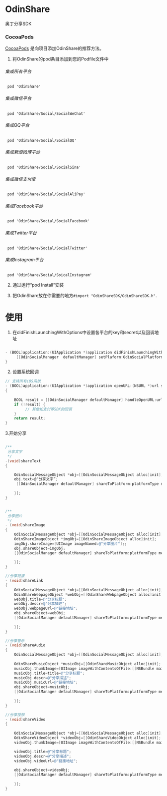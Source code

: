 # OdinShare
奥丁分享SDK
### CocoaPods
[CocoaPods](http://cocoapods.org) 是向项目添加OdinShare的推荐方法。

1. 将OdinShare的pod条目添加到您的Podfile文件中
###### 集成所有平台
	 pod 'OdinShare'
###### 集成微信平台
	 pod 'OdinShare/Social/SocialWeChat'
###### 集成QQ平台
	 pod 'OdinShare/Social/SocialQQ'
###### 集成新浪微博平台
	 pod 'OdinShare/Social/SocialSina'
###### 集成微信支付宝
	 pod 'OdinShare/Social/SocialAliPay'
###### 集成Facebook平台
	 pod 'OdinShare/Social/SocialFacebook'
###### 集成Twitter平台
	 pod 'OdinShare/Social/SocialTwitter'
###### 集成Instagram平台
	 pod 'OdinShare/Social/SoicalInstagram'
	
2. 通过运行“pod Install”安装

3. 把OdinShare放在你需要的地方`#import "OdinShareSDK/OdinShareSDK.h"`.

# 使用
1. 在didFinishLaunchingWithOptions中设置各平台的key和secret以及回调地址
```objective-c

- (BOOL)application:(UIApplication *)application didFinishLaunchingWithOptions:(NSDictionary *)launchOptions {
	 [[OdinSocialManager  defaultManager] setPlaform:OdinSocialPlatformSubTypeWechatSession appKey:@"微信平台的key" appSecret:@"微信平台的secret" redirectURL:@“分享的回调地址”];
}
```

2. 设置系统回调
```objective-c
// 支持所有iOS系统
- (BOOL)application:(UIApplication *)application openURL:(NSURL *)url sourceApplication:(NSString *)sourceApplication annotation:(id)annotation
{
   
    BOOL result = [[OdinSocialManager defaultManager] handleOpenURL:url sourceApplication:sourceApplication annotation:annotation];
    if (!result) {
         // 其他如支付等SDK的回调
    }
    return result;
}
```
3.开始分享
```objective-c

/**
 分享文字
 */
-(void)shareText
{

    OdinSocialMessageObject *obj=[[OdinSocialMessageObject alloc]init];
    obj.text=@“分享文字”;
     [[OdinSocialManager defaultManager] shareToPlatform:platformType messageObject:obj currentViewController:self completion:^(id result, NSError *error) {
        
    }];
}


/**
 分享图片
 */
- (void)shareImage
{
    OdinSocialMessageObject *obj=[[OdinSocialMessageObject alloc]init];
    OdinShareImageObject *imgObj=[[OdinShareImageObject alloc]init]; 
    imgObj.shareImage=[UIImage imageNamed:@"分享图片"];;
    obj.shareObject=imgObj;
    [[OdinSocialManager defaultManager] shareToPlatform:platformType messageObject:obj currentViewController:self completion:^(id result, NSError *error) {
        
    }];
}

//分享链接
- (void)shareLink
{
    OdinSocialMessageObject *obj=[[OdinSocialMessageObject alloc]init];
    OdinShareWebpageObject *webObj=[[OdinShareWebpageObject alloc]init];
    webObj.title=@"分享标题";
    webObj.descr=@"分享描述";
    webObj.webpageUrl=@"链接地址";
    obj.shareObject=webObj;
    [[OdinSocialManager defaultManager] shareToPlatform:platformType messageObject:obj currentViewController:self completion:^(id result, NSError *error) {
        
    }];
}

//分享音乐
- (void)shareAudio
{
    OdinSocialMessageObject *obj=[[OdinSocialMessageObject alloc]init];
    
    OdinShareMusicObject *musicObj=[[OdinShareMusicObject alloc]init];
    musicObj.thumbImage=[UIImage imageWithContentsOfFile:[[NSBundle mainBundle] pathForResource:@"缩略图" ofType:@"jpg"]];
    musicObj.title=title=@"分享标题";
    musicObj.descr=@"分享描述";
    musicObj.musicUrl=@"链接地址";
    obj.shareObject=musicObj;
    [[OdinSocialManager defaultManager] shareToPlatform:platformType messageObject:obj currentViewController:self completion:^(id result, NSError *error) {
        
    }];
}

//分享视频
- (void)shareVideo
{
    
    OdinSocialMessageObject *obj=[[OdinSocialMessageObject alloc]init];
    OdinShareVideoObject *videoObj=[[OdinShareVideoObject alloc]init];
    videoObj.thumbImage=[UIImage imageWithContentsOfFile:[[NSBundle mainBundle] pathForResource:@"缩略图" ofType:@"jpg"]];

    videoObj.title=@"分享标题";
    videoObj.descr=@"分享描述";
    videoObj.videoUrl=@"链接地址";
    
    obj.shareObject=videoObj;
    [[OdinSocialManager defaultManager] shareToPlatform:platformType messageObject:obj currentViewController:self completion:^(id result, NSError *error) {
        
    }];
}

